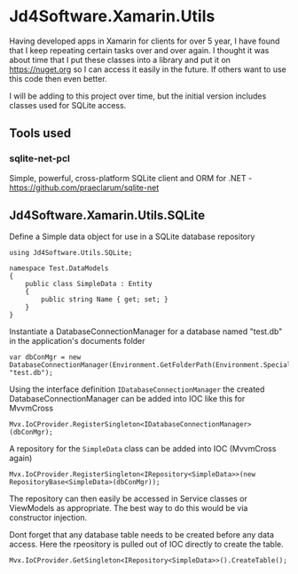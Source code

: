 # Jd4Software.Xamarin.Utils
Having developed apps in Xamarin for clients for over 5 year, I have found that I keep repeating certain tasks over and over again.  I thought it was about time that I put these classes into a library and put it on https://nuget.org so I can access it easily in the future.  If others want to use this code then even better.

I will be adding to this project over time, but the initial version includes classes used for SQLite access.

## Tools used
### sqlite-net-pcl ###
Simple, powerful, cross-platform SQLite client and ORM for .NET - https://github.com/praeclarum/sqlite-net 


## Jd4Software.Xamarin.Utils.SQLite ##

Define a Simple data object for use in a SQLite database repository

```
using Jd4Software.Utils.SQLite;

namespace Test.DataModels
{
    public class SimpleData : Entity
    {
        public string Name { get; set; }
    }
}
```

Instantiate a DatabaseConnectionManager for a database named "test.db" in the application's documents folder

```
var dbConMgr = new DatabaseConnectionManager(Environment.GetFolderPath(Environment.SpecialFolder.MyDocuments), "test.db");
```
Using the interface definition ```IDatabaseConnectionManager``` the created  DatabaseConnectionManager can be added into IOC like this for MvvmCross
```
Mvx.IoCProvider.RegisterSingleton<IDatabaseConnectionManager>(dbConMgr);
```

A repository for the ```SimpleData``` class can be added into IOC (MvvmCross again)
```
Mvx.IoCProvider.RegisterSingleton<IRepository<SimpleData>>(new RepositoryBase<SimpleData>(dbConMgr));
```

The repository can then easily be accessed in Service classes or ViewModels as appropriate.  The best way to do this would be via constructor injection.

Dont forget that any database table needs to be created before any data access.  Here the rpeository is pulled out of IOC directly to create the table.

```
Mvx.IoCProvider.GetSingleton<IRepository<SimpleData>>().CreateTable();
```

